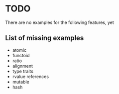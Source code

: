 TODO
====

There are no examples for the following features, yet


List of missing examples
-----------------------

* atomic
* functoid
* ratio
* alignment
* type traits
* rvalue references
* mutable
* hash
